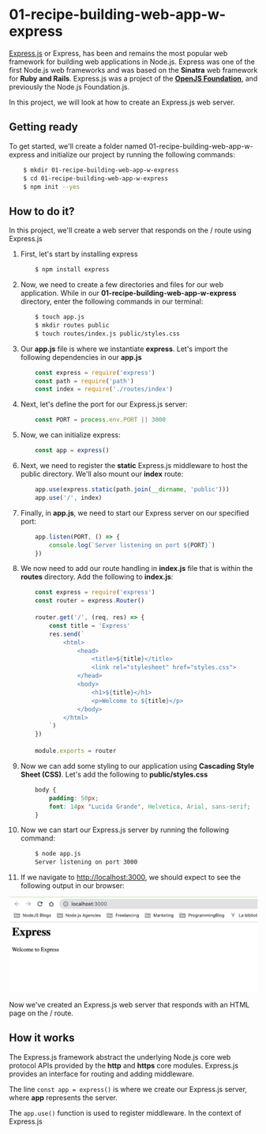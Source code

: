 # 01-recipe-building-web-app-w-express 

[Express.js](http://www.expressjs.com) or Express, has been and remains the most popular web framework for building web applications in Node.js. Express was one of the first Node.js web frameworks and was based on the **Sinatra** web framework for **Ruby and Rails**. Express.js was a project of the [**OpenJS Foundation**](http://www.openjsf.org/projects/), and previously the Node.js Foundation.js.

In this project, we will look at how to create an Express.js web server.

## Getting ready

To get started, we'll create a folder named 01-recipe-building-web-app-w-express  and initialize our project by running the following commands:

```bash
    $ mkdir 01-recipe-building-web-app-w-express 
    $ cd 01-recipe-building-web-app-w-express 
    $ npm init --yes
```

## How to do it?

In this project, we'll create a web server that responds on the / route using Express.js

1. First, let's start by installing express

    ```bash
        $ npm install express
    ```

2. Now, we need to create a few directories and files for our web application. While in our **01-recipe-building-web-app-w-express** directory, enter the following commands in our terminal:

    ```bash
        $ touch app.js
        $ mkdir routes public
        $ touch routes/index.js public/styles.css
    ```

3. Our **app.js** file is where we instantiate **express**. Let's import the following dependencies in our **app.js**

    ```js
        const express = require('express')
        const path = require('path')
        const index = require('./routes/index')
    ```

4. Next, let's define the port for our Express.js server:

    ```js
        const PORT = process.env.PORT || 3000
    ```

5. Now, we can initialize express:

    ```js
        const app = express()
    ```

6. Next, we need to register the **static** Express.js middleware to host the public directory. We'll also mount our **index** route:

    ```js
        app.use(express.static(path.join(__dirname, 'public')))
        app.use('/', index)
    ```

7. Finally, in **app.js**, we need to start our Express server on our specified port:

    ```js
        app.listen(PORT, () => {
            console.log(`Server listening on port ${PORT}`)
        })
    ```

8. We now need to add our route handling in **index.js** file that is within the **routes** directory. Add the following to **index.js**:

    ```js
        const express = require('express')
        const router = express.Router()

        router.get('/', (req, res) => {
            const title = 'Express'
            res.send(`
                <html>
                    <head>
                        <title>${title}</title>
                        <link rel="stylesheet" href="styles.css">
                    </head>
                    <body>
                        <h1>${title}</h1>
                        <p>Welcome to ${title}</p>
                    </body>
                </html>
            `)
        })

        module.exports = router
    ```

9. Now we can add some styling to our application using **Cascading Style Sheet (CSS)**. Let's add the following to **public/styles.css**

    ```css
        body {
            padding: 50px;
            font: 14px "Lucida Grande", Helvetica, Arial, sans-serif;
        }
    ```

10. Now we can start our Express.js server by running the following command:

    ```bash
        $ node app.js
        Server listening on port 3000
    ```

11. If we navigate to [http://localhost:3000](http://localhost:3000), we should expect to see the following output in our browser:

![Express](express.png)

Now we've created an Express.js web server that responds with an HTML page on the / route.

## How it works

The Express.js framework abstract the underlying Node.js core web protocol APIs provided by the **http** and **https** core modules. Express.js provides an interface for routing and adding middleware.

The line `const app = express()` is where we create our Express.js server, where **app** represents the server.

The `app.use()` function is used to register middleware. In the context of Express.js